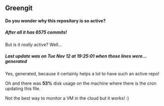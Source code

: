 ## Greengit

#### Do you wonder why this repository is so active?

##### After all it has 6575 commits!

But is it *really* active? Well...

##### Last update was on Tue Nov 12 at 19:25:01 when those lines were... generated

Yes, generated, because it certainly helps a lot to have such an active repo!

Oh and there was **53%** disk usage on the machine
where there is the cron updating this file.

Not the best way to monitor a VM in the cloud but it works! :)
